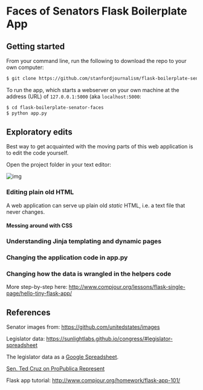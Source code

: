 # Faces of Senators Flask Boilerplate App

## Getting started

From your command line, run the following to download the repo to your own computer:

```sh
$ git clone https://github.com/stanfordjournalism/flask-boilerplate-senator-faces.git
```

To run the app, which starts a webserver on your own machine at the address (URL) of `127.0.0.1:5000` (aka `localhost:5000`:

```sh
$ cd flask-boilerplate-senator-faces
$ python app.py
```

## Exploratory edits

Best way to get acquainted with the moving parts of this web application is to edit the code yourself.

Open the project folder in your text editor:

![img](http://i.imgur.com/2jgqBhB.png)


### Editing plain old HTML

A web application can serve up plain old *static* HTML, i.e. a text file that never changes. 

#### Messing around with CSS


### Understanding Jinja templating and dynamic pages


### Changing the application code in app.py

### Changing how the data is wrangled in the helpers code









More step-by-step here: http://www.compjour.org/lessons/flask-single-page/hello-tiny-flask-app/


## References

Senator images from: https://github.com/unitedstates/images

Legislator data: https://sunlightlabs.github.io/congress/#legislator-spreadsheet

The legislator data as a [Google Spreadsheet](https://docs.google.com/spreadsheets/d/1DFuMVHfnTAWGIbXHJIh_gcIAA8Yv96BsHTe6Juzr76k/edit#gid=0).

[Sen. Ted Cruz on ProPublica Represent](https://projects.propublica.org/represent/members/C001098-ted-cruz)


Flask app tutorial: http://www.compjour.org/homework/flask-app-101/



